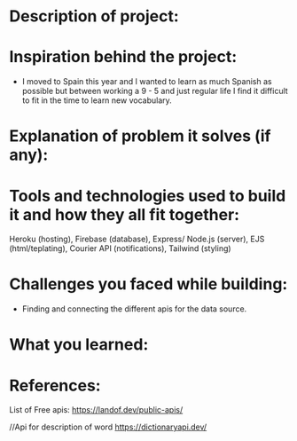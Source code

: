 # Description of project:

# Inspiration behind the project:

- I moved to Spain this year and I wanted to learn as much Spanish as possible but between working a 9 - 5 and just regular life I find it difficult to fit in the time to learn new vocabulary.

# Explanation of problem it solves (if any):

# Tools and technologies used to build it and how they all fit together:

Heroku (hosting), Firebase (database), Express/ Node.js (server), EJS (html/teplating),
Courier API (notifications), Tailwind (styling)

# Challenges you faced while building:

- Finding and connecting the different apis for the data source.

# What you learned:

# References:

List of Free apis:
https://landof.dev/public-apis/

//Api for description of word
https://dictionaryapi.dev/

